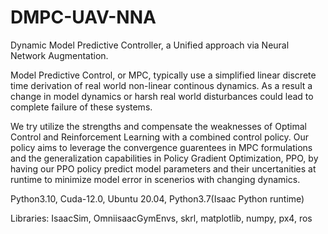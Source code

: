 # DMPC-UAV-NNA
Dynamic Model Predictive Controller, a Unified approach via Neural Network Augmentation.

Model Predictive Control, or MPC, typically use a simplified linear discrete time derivation of real world non-linear continous dynamics. As a result a change in model dynamics or harsh real world disturbances could lead to complete failure of these systems. 

We try utilize the strengths and compensate the weaknesses of Optimal Control and Reinforcement Learning with a combined control policy. Our policy aims to leverage the convergence guarentees in MPC formulations and the generalization capabilities in Policy Gradient Optimization, PPO, by having our PPO policy predict model parameters and their uncertanities at runtime to minimize model error in scenerios with changing dynamics.

Python3.10, Cuda-12.0, Ubuntu 20.04, Python3.7(Isaac Python runtime)

Libraries: IsaacSim, OmniisaacGymEnvs, skrl, matplotlib, numpy, px4, ros
